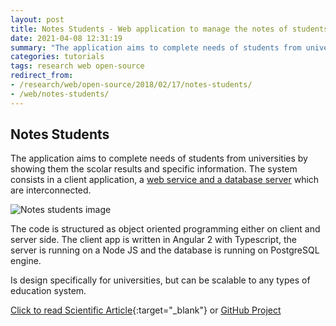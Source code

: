 ```yaml
---
layout: post
title: Notes Students - Web application to manage the notes of students
date: 2021-04-08 12:31:19
summary: "The application aims to complete needs of students from universities by showing them the scolar results and specific information. The system consists in a client application, a web service and a database server which are interconnected."
categories: tutorials
tags: research web open-source
redirect_from: 
- /research/web/open-source/2018/02/17/notes-students/
- /web/notes-students/
---
```


## Notes Students

The application aims to complete needs of students from universities by showing them the scolar results and specific information. The system consists in a client application, a [web service and a database server](https://cmevo.com/website-development-services/) which are interconnected.

![Notes students image](/images/note-students.png)

The code is structured as object oriented programming either on client and server side. The client app is written in Angular 2 with Typescript, the server is running on a Node JS and the database is running on PostgreSQL engine.

Is design specifically for universities, but can be scalable to any types of education system.

[Click to read Scientific Article](https://docs.google.com/document/d/e/2PACX-1vQnqK2pN3mQEcpvpe7xz0X4wXtII5i2Vf4DSluPjFecul4KdumBFU-V7yVsr8W4loBwRxRIU8dE4uxe/pub){:target="_blank"} or [GitHub Project](https://github.com/boobo94/notes-student)